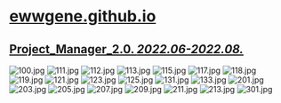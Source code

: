 
# [ewwgene.github.io](https://ewwgene.github.io/)
## [Project_Manager_2.0. _2022.06-2022.08._](https://ewwgene.github.io/Project_Manager_2.0)
<a id="100"></a> ![100.jpg](https://ewwgene.github.io/Project_Manager_2.0/100.jpg)
<a id="111"></a> ![111.jpg](https://ewwgene.github.io/Project_Manager_2.0/111.jpg)
<a id="112"></a> ![112.jpg](https://ewwgene.github.io/Project_Manager_2.0/112.jpg)
<a id="113"></a> ![113.jpg](https://ewwgene.github.io/Project_Manager_2.0/113.jpg)
<a id="115"></a> ![115.jpg](https://ewwgene.github.io/Project_Manager_2.0/115.jpg)
<a id="117"></a> ![117.jpg](https://ewwgene.github.io/Project_Manager_2.0/117.jpg)
<a id="118"></a> ![118.jpg](https://ewwgene.github.io/Project_Manager_2.0/118.jpg)
<a id="119"></a> ![119.jpg](https://ewwgene.github.io/Project_Manager_2.0/119.jpg)
<a id="121"></a> ![121.jpg](https://ewwgene.github.io/Project_Manager_2.0/121.jpg)
<a id="123"></a> ![123.jpg](https://ewwgene.github.io/Project_Manager_2.0/123.jpg)
<a id="125"></a> ![125.jpg](https://ewwgene.github.io/Project_Manager_2.0/125.jpg)
<a id="131"></a> ![131.jpg](https://ewwgene.github.io/Project_Manager_2.0/131.jpg)
<a id="133"></a> ![133.jpg](https://ewwgene.github.io/Project_Manager_2.0/133.jpg)
<a id="201m"></a> ![201.jpg](https://ewwgene.github.io/Project_Manager_2.0/Making/201.jpg)
<a id="203m"></a> ![203.jpg](https://ewwgene.github.io/Project_Manager_2.0/Making/203.jpg)
<a id="205m"></a> ![205.jpg](https://ewwgene.github.io/Project_Manager_2.0/Making/205.jpg)
<a id="207m"></a> ![207.jpg](https://ewwgene.github.io/Project_Manager_2.0/Making/207.jpg)
<a id="209m"></a> ![209.jpg](https://ewwgene.github.io/Project_Manager_2.0/Making/209.jpg)
<a id="211m"></a> ![211.jpg](https://ewwgene.github.io/Project_Manager_2.0/Making/211.jpg)
<a id="213m"></a> ![213.jpg](https://ewwgene.github.io/Project_Manager_2.0/Making/213.jpg)
<a id="301"></a> ![301.jpg](https://ewwgene.github.io/Project_Manager_2.0/301.jpg)

